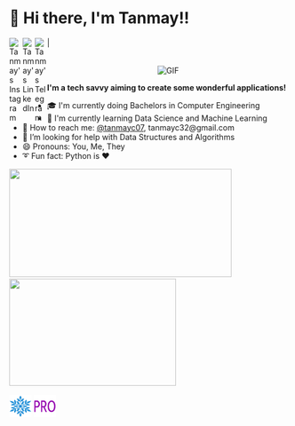 # 👋 Hi there, I'm Tanmay!! 
|<a href="https://www.instagram.com/tanmmayy/">
  <img align="left" alt="Tanmay's Instagram" width="24px" src="https://icon-library.com/images/instagram-icon-black-and-white-png/instagram-icon-black-and-white-png-1.jpg" />
  </a>  <a href="https://www.linkedin.com/in/tanmmayy">
  <img align="left" alt="Tanmay's LinkedIn" width="22px" src="https://cdn.jsdelivr.net/npm/simple-icons@v3/icons/linkedin.svg" />
</a>   <a href="https://t.me/tanmmayy">
  <img align="left" alt="Tanmay's Telegram" width="22px" src="https://cdn.jsdelivr.net/npm/simple-icons@v3/icons/telegram.svg" />
</a>    
<br />
<p align="center">
  <img align="center" alt="GIF" src="https://media.giphy.com/media/28IVbVe3oQpCBXF37f/giphy.gif" />
  
  <b>I'm a tech savvy aiming to create some wonderful applications!</b>
  
  <ul>
    <li>🎓 I'm currently doing Bachelors in Computer Engineering</li>
    <li>🔱 I'm currently learning Data Science and Machine Learning</li>
    <li>💫 How to reach me: <a href=""https://github.com/tanmayc07>@tanmayc07</a>, tanmayc32@gmail.com</li>
    <li>🤔 I’m looking for help with Data Structures and Algorithms</li>
    <li>😄 Pronouns: You, Me, They</li>
    <li>➰ Fun fact: Python is ❤</li>
  </ul>

  </a><a href="https://github.com/anuraghazra/github-readme-stats"><img src="https://github-readme-stats.vercel.app/api/top-langs/?username=tanmayc07&layout=compact" height="195" width="400"></a>
  </a><a href="https://github.com/LordDashMe/github-contribution-stats/"><img src="https://github-contribution-stats.vercel.app/api/?username=tanmayc07" width="300" height="193"></a>
</p> 
  
 


<!-- [![Tanmay's github stats](https://github-readme-stats.vercel.app/api?username=tanmayc07)](https://github.com/anuraghazra/github-readme-stats) -->





</a>  <a href="https://archiveprogram.github.com/"><img src="https://raw.githubusercontent.com/acervenky/animated-github-badges/master/assets/acbadge.gif" width="40" height="40"></a>
</a>  <a href="https://github.com/pricing"><img src="https://raw.githubusercontent.com/acervenky/animated-github-badges/master/assets/pro.gif" width="40" height="40"></a>
